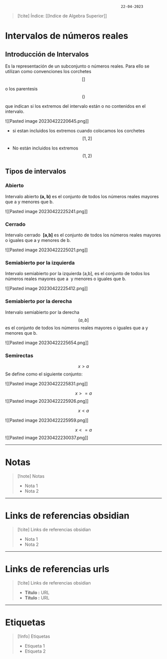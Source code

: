 														22-04-2023

>[!cite] Índice: [[Indice de Algebra Superior]]



# Intervalos de números reales

## Introducción de Intervalos 

Es la representación de un subconjunto o números reales. Para ello se utilizan como convenciones los corchetes $$ [  ]$$

o los parentesis $$
( )
$$

que indican si los extremos del intervalo están o no contenidos en el intervalo. 

![[Pasted image 20230422220645.png]]

* si estan incluidos los extremos cuando colocamos los corchetes 
$$[ 1,2 ]$$

* No están incluidos los extremos $$(1,2)$$

## Tipos de intervalos 

### Abierto 

Intervalo abierto **(a, b)**  es el conjunto de todos los números reales mayores que a y menores que b.

![[Pasted image 20230422225241.png]]

### Cerrado 

Intervalo cerrado  **[a,b]** es el conjunto de todos los números reales mayores o iguales que a y menores de b.

![[Pasted image 20230422225021.png]]

### Semiabierto por la izquierda 

Intervalo semiabierto por la izquierda (a,b], es el conjunto de todos los números reales mayores que a  y menores o iguales que b.

![[Pasted image 20230422225412.png]]

### Semiabierto por la derecha 

Intervalo semiabierto por la derecha $$(a,b]$$
es el conjunto de todos los números reales mayores o iguales que a y menores que b. 

![[Pasted image 20230422225654.png]]
### Semirectas 

$$x>a$$
Se define como el siguiente conjunto:

![[Pasted image 20230422225831.png]]

$$x>=a$$
![[Pasted image 20230422225926.png]]

$$x<a$$

![[Pasted image 20230422225959.png]]


$$x<=a$$
![[Pasted image 20230422230037.png]]




--------------------------------------------------

# Notas
> [!note]  Notas
> - Nota 1
> - Nota 2

--------------------------------------------------

# Links de referencias obsidian

> [!cite]  Links de referencias obsidian
> - Nota 1
> - Nota 2

--------------------------------------------------

# Links de referencias urls

> [!cite]  Links de referencias obsidian
> - __Título :__ URL
> - __Título :__ URL

--------------------------------------------------

# Etiquetas
> [!info] Etiquetas
> - Etiqueta 1
> - Etiqueta 2